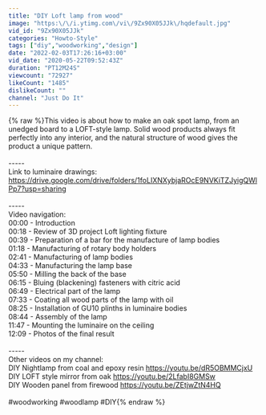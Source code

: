 ```yaml
---
title: "DIY Loft lamp from wood"
image: "https:\/\/i.ytimg.com\/vi\/9Zx90X05JJk\/hqdefault.jpg"
vid_id: "9Zx90X05JJk"
categories: "Howto-Style"
tags: ["diy","woodworking","design"]
date: "2022-02-03T17:26:16+03:00"
vid_date: "2020-05-22T09:52:43Z"
duration: "PT12M24S"
viewcount: "72927"
likeCount: "1485"
dislikeCount: ""
channel: "Just Do It"
---
```

{% raw %}This video is about how to make an oak spot lamp, from an unedged board to a LOFT-style lamp. Solid wood products always fit perfectly into any interior, and the natural structure of wood gives the product a unique pattern.<br /><br />-----<br />Link to luminaire drawings:<br /><a rel="nofollow" target="blank" href="https://drive.google.com/drive/folders/1foLIXNXybjaROcE9NVKiTZJyigQWlPp7?usp=sharing">https://drive.google.com/drive/folders/1foLIXNXybjaROcE9NVKiTZJyigQWlPp7?usp=sharing</a><br /><br />-----<br />Video navigation:<br />00:00 - Introduction<br />00:18 - Review of 3D project Loft lighting fixture<br />00:39 - Preparation of a bar for the manufacture of lamp bodies<br />01:18 - Manufacturing of rotary body holders<br />02:41 - Manufacturing of lamp bodies<br />04:33 - Manufacturing the lamp base<br />05:50 - Milling the back of the base<br />06:15 - Bluing (blackening) fasteners with citric acid<br />06:49 - Electrical part of the lamp<br />07:33 - Coating all wood parts of the lamp with oil<br />08:25 - Installation of GU10 plinths in luminaire bodies<br />08:44 - Assembly of the lamp<br />11:47 - Mounting the luminaire on the ceiling<br />12:09 - Photos of the final result<br /><br />-----<br />Other videos on my channel:<br />DIY Nightlamp from coal and epoxy resin <a rel="nofollow" target="blank" href="https://youtu.be/dR5OBMMCjxU">https://youtu.be/dR5OBMMCjxU</a><br />DIY LOFT style mirror from oak <a rel="nofollow" target="blank" href="https://youtu.be/2LfabI8GMSw">https://youtu.be/2LfabI8GMSw</a><br />DIY Wooden panel from firewood <a rel="nofollow" target="blank" href="https://youtu.be/ZEtjwZtN4HQ">https://youtu.be/ZEtjwZtN4HQ</a><br /><br />#woodworking #woodlamp #DIY{% endraw %}
